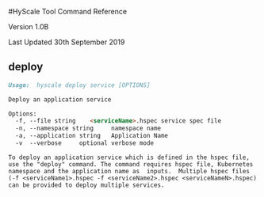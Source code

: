 #HyScale Tool Command Reference

Version 1.0B

Last Updated 30th September 2019



## deploy

```markdown
Usage:  hyscale deploy service [OPTIONS] 

Deploy an application service

Options:
  -f, --file string    <serviceName>.hspec service spec file
  -n, --namespace string     namespace name
  -a, --application string   Application Name
  -v  --verbose     optional verbose mode
```

    To deploy an application service which is defined in the hspec file, use the "deploy" command. The command requires hspec file, Kubernetes namespace and the application name as  inputs.  Multiple hspec files (-f <serviceName1>.hspec -f <serviceName2>.hspec <serviceNameN>.hspec) can be provided to deploy multiple services.
